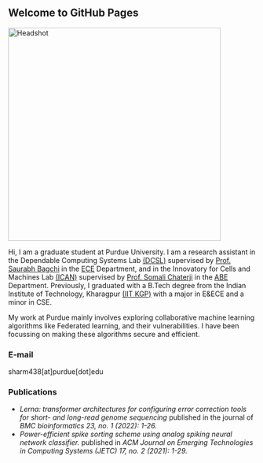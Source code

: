 ## Welcome to GitHub Pages
<img width="433" alt="Headshot" src="https://user-images.githubusercontent.com/70724062/184516645-b58cfaf6-724f-4e90-b4c7-8b72043494a1.PNG">

Hi, I am a graduate student at Purdue University. I am a research assistant in the Dependable Computing Systems Lab [(DCSL)](https://engineering.purdue.edu/dcsl/) supervised by [Prof. Saurabh Bagchi](https://saurabhbagchi.us) in the [ECE](https://engineering.purdue.edu/ECE) Department, and in the Innovatory for Cells and Machines Lab [(ICAN)](https://schaterji.io/research/) supervised by [Prof. Somali Chaterji](https://schaterji.io/) in the [ABE](https://engineering.purdue.edu/ABE) Department. Previously, I graduated with a B.Tech degree from the Indian Institute of Technology, Kharagpur [(IIT KGP)](http://www.iitkgp.ac.in/) with a major in E&ECE and a minor in CSE.

My work at Purdue mainly involves exploring collaborative machine learning algorithms like Federated learning, and their vulnerabilities. I have been focussing on making these algorithms secure and efficient.

### E-mail

sharm438[at]purdue[dot]edu

### Publications
- _Lerna: transformer architectures for configuring error correction tools for short- and long-read genome sequencing_ published in the journal of _BMC bioinformatics 23, no. 1 (2022): 1-26._
- _Power-efficient spike sorting scheme using analog spiking neural network classifier._ published in _ACM Journal on Emerging Technologies in Computing Systems (JETC) 17, no. 2 (2021): 1-29._


